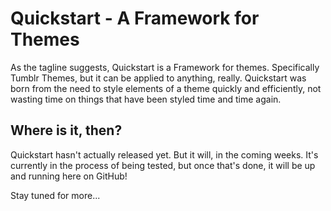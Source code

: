 # Quickstart - A Framework for Themes
As the tagline suggests, Quickstart is a Framework for themes. Specifically Tumblr Themes, but it can be applied to anything, really.
Quickstart was born from the need to style elements of a theme quickly and efficiently, not wasting time on things that have been styled
time and time again. 

## Where is it, then?
Quickstart hasn't actually released yet. But it will, in the coming weeks. It's currently in the process of being tested, but once that's
done, it will be up and running here on GitHub! 

Stay tuned for more...
